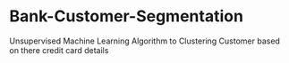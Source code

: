# Bank-Customer-Segmentation
Unsupervised Machine Learning Algorithm to Clustering Customer based on there credit card details 
